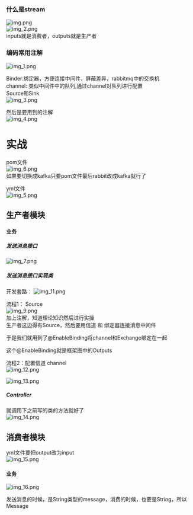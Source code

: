 

### 什么是stream     
![img.png](img.png)    
![img_2.png](img_2.png)    
inputs就是消费者，outputs就是生产者   

### 编码常用注解   
![img_1.png](img_1.png)   

Binder:绑定器，方便连接中间件，屏蔽差异，rabbitmq中的交换机      
channel: 类似中间件中的队列,通过channel对队列进行配置      
Source和Sink  
![img_3.png](img_3.png)     




然后是要用到的注解   
![img_4.png](img_4.png)      


# 实战   

pom文件  
![img_6.png](img_6.png)   
如果要切换成kafka只要pom文件最后rabbit改成kafka就行了   

yml文件   
![img_5.png](img_5.png)     



## 生产者模块

#### 业务

##### 发送消息接口  
![img_7.png](img_7.png)   

##### 发送消息接口实现类   
开发套路：   ![img_11.png](img_11.png)    


流程1： Source      
![img_9.png](img_9.png)       
加上注解，知道理论知识然后进行实操   
生产者这边得有Source，然后要用信道  和 绑定器连接消息中间件   

于是我们就用到了@EnableBinding将channel和Exchange绑定在一起    

这个@EnableBinding就是框架图中的Outputs   

流程2：配置信道 channel  
![img_12.png](img_12.png)   

![img_13.png](img_13.png)    



##### Controller  

就调用下之前写的类的方法就好了   
![img_14.png](img_14.png)   



## 消费者模块   
yml文件要把output改为input   
![img_15.png](img_15.png)    

#### 业务  


![img_16.png](img_16.png)      

发送消息的时候，是String类型的message，消费的时候，也要是String，所以Message<String>   



